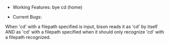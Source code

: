 * Working Features:
bye
cd (home)


*	Current Bugs:

When 'cd' with a filepath specified is input, bison reads it as 'cd' by itself AND as 'cd'
with a filepath specified when it should only recognize 'cd' with a filepath recognized.
